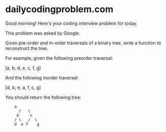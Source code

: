 # dailycodingproblem.com
Good morning! Here's your coding interview problem for today.


This problem was asked by Google.

Given pre-order and in-order traversals of a binary tree, write a function to reconstruct the tree.

For example, given the following preorder traversal:

[a, b, d, e, c, f, g]

And the following inorder traversal:

[d, b, e, a, f, c, g]

You should return the following tree:
```
	a
      /   \
     b     c
    / \   /  \
    d  e f    g
```
